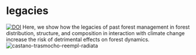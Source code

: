 # legacies
[![DOI](https://zenodo.org/badge/DOI/10.5281/zenodo.7120609.svg)](https://doi.org/10.5281/zenodo.7120609)
Here, we show how the legacies of past forest management in forest distribution, structure, and composition in interaction with climate change increase the risk of detrimental effects on forest dynamics. 
![castano-trasmocho-reempl-radiata](https://user-images.githubusercontent.com/36412735/192803013-e1cbf978-8882-4e0c-aa1d-0ea751c0852e.jpeg)
